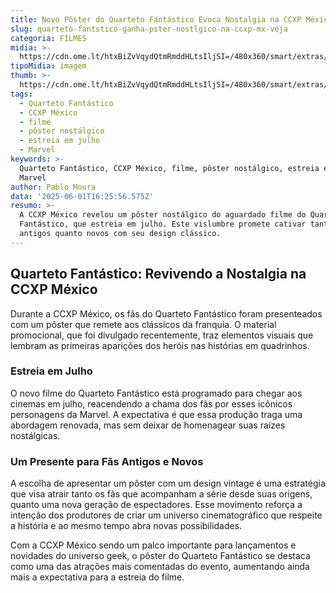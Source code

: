 ```yaml
---
title: Novo Pôster do Quarteto Fantástico Evoca Nostalgia na CCXP México
slug: quarteto-fantstico-ganha-pster-nostlgico-na-ccxp-mx-veja
categoria: FILMES
midia: >-
  https://cdn.ome.lt/htxBiZvVqydQtmRmddHLtsIljSI=/480x360/smart/extras/conteudos/quartetofantasticovariante2025_SIkWX9o.jpg
tipoMidia: imagem
thumb: >-
  https://cdn.ome.lt/htxBiZvVqydQtmRmddHLtsIljSI=/480x360/smart/extras/conteudos/quartetofantasticovariante2025_SIkWX9o.jpg
tags:
  - Quarteto Fantástico
  - CCXP México
  - filme
  - pôster nostálgico
  - estreia em julho
  - Marvel
keywords: >-
  Quarteto Fantástico, CCXP México, filme, pôster nostálgico, estreia em julho,
  Marvel
author: Pablo Moura
data: '2025-06-01T16:25:56.575Z'
resumo: >-
  A CCXP México revelou um pôster nostálgico do aguardado filme do Quarteto
  Fantástico, que estreia em julho. Este vislumbre promete cativar tanto fãs
  antigos quanto novos com seu design clássico.
---
```


## Quarteto Fantástico: Revivendo a Nostalgia na CCXP México

Durante a CCXP México, os fãs do Quarteto Fantástico foram presenteados com um pôster que remete aos clássicos da franquia. O material promocional, que foi divulgado recentemente, traz elementos visuais que lembram as primeiras aparições dos heróis nas histórias em quadrinhos.

### Estreia em Julho

O novo filme do Quarteto Fantástico está programado para chegar aos cinemas em julho, reacendendo a chama dos fãs por esses icônicos personagens da Marvel. A expectativa é que essa produção traga uma abordagem renovada, mas sem deixar de homenagear suas raízes nostálgicas.

### Um Presente para Fãs Antigos e Novos

A escolha de apresentar um pôster com um design vintage é uma estratégia que visa atrair tanto os fãs que acompanham a série desde suas origens, quanto uma nova geração de espectadores. Esse movimento reforça a intenção dos produtores de criar um universo cinematográfico que respeite a história e ao mesmo tempo abra novas possibilidades.

Com a CCXP México sendo um palco importante para lançamentos e novidades do universo geek, o pôster do Quarteto Fantástico se destaca como uma das atrações mais comentadas do evento, aumentando ainda mais a expectativa para a estreia do filme.

